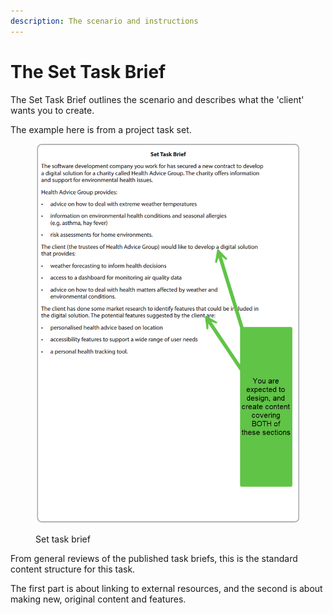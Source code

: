 ```yaml
---
description: The scenario and instructions
---
```


# The Set Task Brief

The Set Task Brief outlines the scenario and describes what the 'client' wants you to create.

The example here is from a project task set.

<figure><img src=".gitbook/assets/image (177).png" alt=""><figcaption><p>Set task brief</p></figcaption></figure>

From general reviews of the published task briefs, this is the standard content structure for this task.

The first part is about linking to external resources, and the second is about making new, original content and features.
